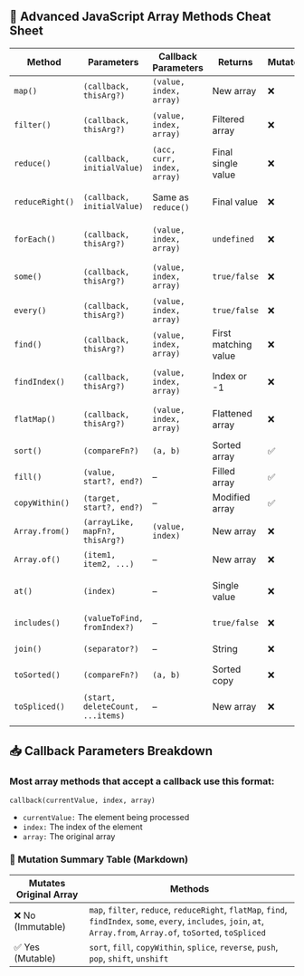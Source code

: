 ## 🔹 Advanced JavaScript Array Methods Cheat Sheet


| Method           | Parameters                                    | Callback Parameters                        | Returns                  | Mutates? | Notes / Use Case                      |
|------------------|-----------------------------------------------|--------------------------------------------|---------------------------|----------|----------------------------------------|
| `map()`          | `(callback, thisArg?)`                        | `(value, index, array)`                    | New array                | ❌       | Transform each item                    |
| `filter()`       | `(callback, thisArg?)`                        | `(value, index, array)`                    | Filtered array           | ❌       | Keep matching elements                 |
| `reduce()`       | `(callback, initialValue)`                    | `(acc, curr, index, array)`                | Final single value       | ❌       | Summing, flattening, grouping          |
| `reduceRight()`  | `(callback, initialValue)`                    | Same as `reduce()`                         | Final value              | ❌       | Right-to-left reduction                |
| `forEach()`      | `(callback, thisArg?)`                        | `(value, index, array)`                    | `undefined`              | ❌       | Iterate with side effects              |
| `some()`         | `(callback, thisArg?)`                        | `(value, index, array)`                    | `true/false`             | ❌       | At least one match                     |
| `every()`        | `(callback, thisArg?)`                        | `(value, index, array)`                    | `true/false`             | ❌       | All must match                         |
| `find()`         | `(callback, thisArg?)`                        | `(value, index, array)`                    | First matching value     | ❌       | Find object or match                   |
| `findIndex()`    | `(callback, thisArg?)`                        | `(value, index, array)`                    | Index or -1              | ❌       | Index of first match                   |
| `flatMap()`      | `(callback, thisArg?)`                        | `(value, index, array)`                    | Flattened array          | ❌       | Map + flat (depth = 1)                 |
| `sort()`         | `(compareFn?)`                                | `(a, b)`                                   | Sorted array             | ✅       | In-place sort                          |
| `fill()`         | `(value, start?, end?)`                       | –                                          | Filled array             | ✅       | Replace range                          |
| `copyWithin()`   | `(target, start?, end?)`                      | –                                          | Modified array           | ✅       | Copy slice internally                  |
| `Array.from()`   | `(arrayLike, mapFn?, thisArg?)`               | `(value, index)`                           | New array                | ❌       | Convert iterable                       |
| `Array.of()`     | `(item1, item2, ...)`                         | –                                          | New array                | ❌       | Safe array creation                    |
| `at()`           | `(index)`                                     | –                                          | Single value             | ❌       | Supports negative indexing             |
| `includes()`     | `(valueToFind, fromIndex?)`                   | –                                          | `true/false`             | ❌       | Check for existence                    |
| `join()`         | `(separator?)`                                | –                                          | String                   | ❌       | Join array into string                 |
| `toSorted()`     | `(compareFn?)`                                | `(a, b)`                                   | Sorted copy              | ❌       | Immutable sort                         |
| `toSpliced()`    | `(start, deleteCount, ...items)`              | –                                          | New array                | ❌       | Immutable version of splice            |


## 📥 Callback Parameters Breakdown


### Most array methods that accept a callback use this format:

`callback(currentValue, index, array)`

- `currentValue:` The element being processed
- `index:` The index of the element
- `array:` The original array


### 🔁 Mutation Summary Table (Markdown)



| Mutates Original Array | Methods                                                                 |
|------------------------|-------------------------------------------------------------------------|
| ❌ No (Immutable)       | `map`, `filter`, `reduce`, `reduceRight`, `flatMap`, `find`, `findIndex`, `some`,  `every`, `includes`, `join`, `at`, `Array.from`, `Array.of`, `toSorted`, `toSpliced` |
| ✅ Yes (Mutable)        | `sort`, `fill`, `copyWithin`, `splice`, `reverse`, `push`, `pop`, `shift`, `unshift` |
